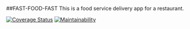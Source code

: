 ##FAST-FOOD-FAST
This is a food service delivery app for a restaurant.

[![Coverage Status](https://coveralls.io/repos/github/Peace-Apple/Fast-Food-Fast/badge.svg?branch=challenge2)](https://coveralls.io/github/Peace-Apple/Fast-Food-Fast?branch=challenge2)
[![Maintainability](https://api.codeclimate.com/v1/badges/44992971357dd65c83a0/maintainability)](https://codeclimate.com/github/Peace-Apple/Fast-Food-Fast/maintainability)

